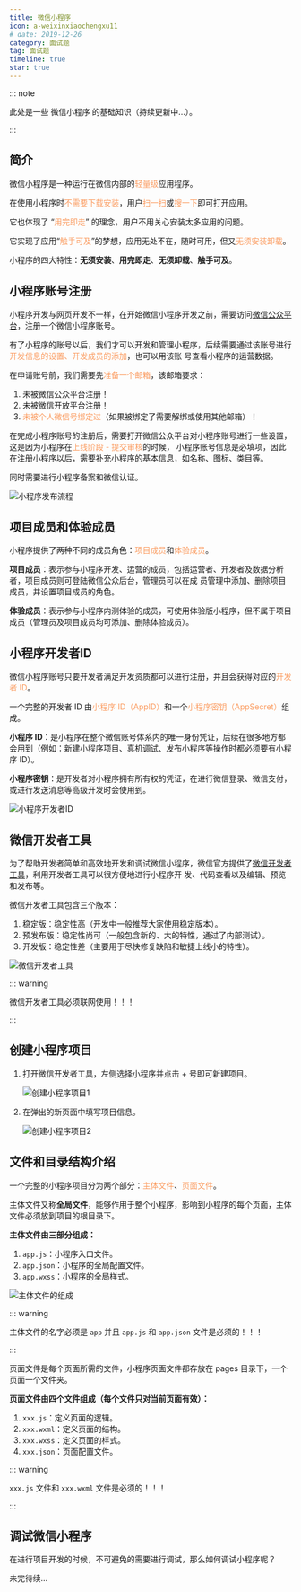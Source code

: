 ```yaml
---
title: 微信小程序
icon: a-weixinxiaochengxu11
# date: 2019-12-26
category: 面试题
tag: 面试题
timeline: true
star: true
---
```


::: note

此处是一些 微信小程序 的基础知识（持续更新中...）。

:::

<!-- more -->

## 简介

微信小程序是一种运行在微信内部的<span style="color: #fb9b5f">轻量级</span>应用程序。

在使用小程序时<span style="color: #fb9b5f">不需要下载安装</span>，用户<span style="color: #fb9b5f">扫一扫</span>或<span style="color: #fb9b5f">搜一下</span>即可打开应用。

它也体现了 “<span style="color: #fb9b5f">用完即走</span>” 的理念，用户不用关心安装太多应用的问题。

它实现了应用“<span style="color: #fb9b5f">触手可及</span>”的梦想，应用无处不在，随时可用，但又<span style="color: #fb9b5f">无须安装卸载</span>。

小程序的四大特性：**无须安装**、**用完即走**、**无须卸载**、**触手可及**。

## 小程序账号注册

小程序开发与网页开发不一样，在开始微信小程序开发之前，需要访问[微信公众平台](https://mp.weixin.qq.com)，注册一个微信小程序账号。

有了小程序的账号以后，我们才可以开发和管理小程序，后续需要通过该账号进行<span style="color: #fb9b5f">开发信息的设置、开发成员的添加</span>，也可以用该账
号查看小程序的运营数据。

在申请账号前，我们需要先<span style="color: #fb9b5f">准备一个邮箱</span>，该邮箱要求：

1. 未被微信公众平台注册！
2. 未被微信开放平台注册！
3. <span style="color: #fb9b5f">未被个人微信号绑定过</span>（如果被绑定了需要解绑或使用其他邮箱）！

在完成小程序账号的注册后，需要打开微信公众平台对小程序账号进行一些设置，这是因为小程序在<span style="color: #fb9b5f">上线阶段 - 提交审核</span>的时候，
小程序账号信息是必填项，因此在注册小程序以后，需要补充小程序的基本信息，如名称、图标、类目等。

同时需要进行小程序备案和微信认证。

![小程序发布流程](./assets/小程序发布流程.png)

## 项目成员和体验成员

小程序提供了两种不同的成员角色：<span style="color: #fb9b5f">项目成员</span>和<span style="color: #fb9b5f">体验成员</span>。

**项目成员**：表示参与小程序开发、运营的成员，包括运营者、开发者及数据分析者，项目成员则可登陆微信公众后台，管理员可以在成
员管理中添加、删除项目成员，并设置项目成员的角色。

**体验成员**：表示参与小程序内测体验的成员，可使用体验版小程序，但不属于项目成员（管理员及项目成员均可添加、删除体验成员）。

## 小程序开发者ID

微信小程序账号只要开发者满足开发资质都可以进行注册，并且会获得对应的<span style="color: #fb9b5f">开发者 ID</span>。

一个完整的开发者 ID 由<span style="color: #fb9b5f">小程序 ID（AppID）</span>和一个<span style="color: #fb9b5f">小程序密钥（AppSecret）</span>组成。

**小程序 ID**：是小程序在整个微信账号体系内的唯一身份凭证，后续在很多地方都会用到（例如：新建小程序项目、真机调试、发布小程序等操作时都必须要有小程序 ID）。

**小程序密钥**：是开发者对小程序拥有所有权的凭证，在进行微信登录、微信支付，或进行发送消息等高级开发时会使用到。

![小程序开发者ID](./assets/小程序开发者ID.png)

## 微信开发者工具

为了帮助开发者简单和高效地开发和调试微信小程序，微信官方提供了[微信开发者工具](https://developers.weixin.qq.com/miniprogram/dev/devtools/download.html)，利用开发者工具可以很方便地进行小程序开
发、代码查看以及编辑、预览和发布等。

微信开发者工具包含三个版本：

1. 稳定版：稳定性高（开发中一般推荐大家使用稳定版本）。
2. 预发布版：稳定性尚可（一般包含新的、大的特性，通过了内部测试）。
3. 开发版：稳定性差（主要用于尽快修复缺陷和敏捷上线小的特性）。

![微信开发者工具](./assets/微信开发者工具.png)

::: warning

微信开发者工具必须联网使用！！！

:::

## 创建小程序项目

1. 打开微信开发者工具，左侧选择小程序并点击 + 号即可新建项目。

   ![创建小程序项目1](./assets/创建小程序项目1.png)

2. 在弹出的新页面中填写项目信息。

   ![创建小程序项目2](./assets/创建小程序项目2.png)

## 文件和目录结构介绍

一个完整的小程序项目分为两个部分：<span style="color: #fb9b5f">主体文件</span>、<span style="color: #fb9b5f">页面文件</span>。

主体文件又称**全局文件**，能够作用于整个小程序，影响到小程序的每个页面，主体文件必须放到项目的根目录下。

**主体文件由三部分组成：**

1. `app.js`：小程序入口文件。
2. `app.json`：小程序的全局配置文件。
3. `app.wxss`：小程序的全局样式。

![主体文件的组成](./assets/主体文件的组成.png)

::: warning

主体文件的名字必须是 `app` 并且 `app.js` 和 `app.json` 文件是必须的！！！

:::

页面文件是每个页面所需的文件，小程序页面文件都存放在 pages 目录下，一个页面一个文件夹。

**页面文件由四个文件组成（每个文件只对当前页面有效）：**

1. `xxx.js`：定义页面的逻辑。
2. `xxx.wxml`：定义页面的结构。
3. `xxx.wxss`：定义页面的样式。
4. `xxx.json`：页面配置文件。

::: warning

`xxx.js` 文件和 `xxx.wxml` 文件是必须的！！！

:::

## 调试微信小程序

在进行项目开发的时候，不可避免的需要进行调试，那么如何调试小程序呢？

未完待续...
